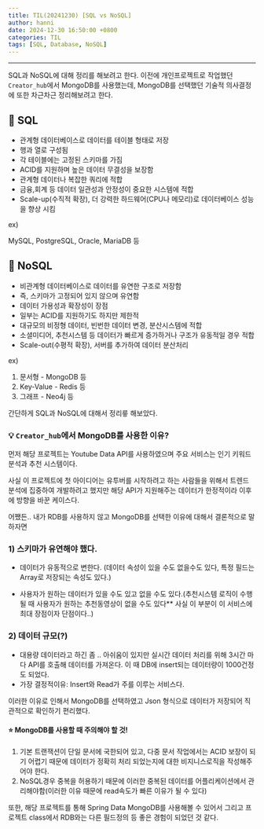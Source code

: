 ```yaml
---
title: TIL(20241230) [SQL vs NoSQL]
author: hanni
date: 2024-12-30 16:50:00 +0800
categories: TIL
tags: [SQL, Database, NoSQL]
---
```


----------------------------------------------------------------------------

SQL과 NoSQL에 대해 정리를 해보려고 한다.
이전에 개인프로젝트로 작업했던 `Creator_hub`에서 MongoDB를 사용했는데, MongoDB를 선택했던 기술적 의사결정에 또한 차근차근 정리해보려고 한다.

## 📌 SQL
- 관계형 데이터베이스로 데이터를 테이블 형태로 저장
- 행과 열로 구성됨
- 각 테이블에는 고정된 스키마를 가짐
- ACID를 지원하며 높은 데이터 무결성을 보장함
- 관계형 데이터나 복잡한 쿼리에 적합
- 금융,회계 등 데이터 일관성과 안정성이 중요한 시스템에 적합
- Scale-up(수직적 확장), 더 강력한 하드웨어(CPU나 메모리)로 데이터베이스 성능을 향상 시킴

ex) <br> 

MySQL, PostgreSQL, Oracle, MariaDB 등

## 📌 NoSQL
- 비관계형 데이터베이스로 데이터를 유연한 구조로 저장함
- 즉, 스키마가 고정되어 있지 않으며 유연함
- 데이터 가용성과 확장성이 장점
- 일부는 ACID를 지원하기도 하지만 제한적
- 대규모의 비정형 데이터, 빈번한 데이터 변경, 분산시스템에 적합
- 소셜미디어, 추천시스템 등 데이터가 빠르게 증가하거나 구조가 유동적일 경우 적합
- Scale-out(수평적 확장), 서버를 추가하여 데이터 분산처리

ex) <br> 
1) 문서형 - MongoDB 등
2) Key-Value - Redis 등
3) 그래프 - Neo4j 등


간단하게 SQL과 NoSQL에 대해서 정리릏 해보았다.

### 💡 `Creator_hub`에서 MongoDB를 사용한 이유?

먼저 해당 프로젝트는 Youtube Data API를 사용하였으며 주요 서비스는 인기 키워드 분석과 추천 시스템이다. 

사실 이 프로젝트에 첫 아이디어는 유투버를 시작하려고 하는 사람들을 위해서 트렌드 분석에 집중하여 개발하려고 했지만 해당 API가 지원해주는 데이터가 한정적이라 이후에 방향을 바꾼 케이스다. 

어쨌든.. 내가 RDB를 사용하지 않고 MongoDB를 선택한 이유에 대해서 결론적으로 말하자면


### 1) 스키마가 유연해야 했다. 
- 데이터가 유동적으로 변한다. (데이터 속성이 있을 수도 없을수도 있다, 특정 필드는 Array로 저장되는 속성도 있다.)

- 사용자가 원하는 데이터가 있을 수도 있고 없을 수도 있다.(추천시스템 로직이 수행될 때 사용자가 원하는 추천동영상이 없을 수도 있다** 사실 이 부분이 이 서비스에 최대 장점이자 단점이다..) 

### 2) 데이터 규모(?)
- 대용량 데이터라고 하긴 좀 .. 아쉬움이 있지만 실시간 데이터 처리를 위해 3시간 마다 API를 호출해 데이터를 가져온다. 이 때 DB에 insert되는 데이터량이 1000건정도 되었다. 
- 가장 결정적이유: Insert와 Read가 주를 이루는 서비스다. 

이러한 이유로 인해서 MongoDB를 선택하였고 Json 형식으로 데이터가 저장되어 직관적으로 확인하기 편리했다. 

#### ⭐ MongoDB를 사용할 때 주의해야 할 것!
 1) 기본 트랜잭션이 단일 문서에 국한되어 있고, 다중 문서 작업에서는 ACID 보장이 되기 어렵기 때문에 데이터가 정확히 처리 되었는지에 대한 비지니스로직을 작성해주어야 한다.
 2) NoSQL경우 중복을 허용하기 때문에 이러한 중복된 데이터를 어플리케이션에서 관리해야함(이러한 이유 때문에 read속도가 빠른 이유가 될 수 있다)

또한, 해당 프로젝트를 통해 Spring Data MongoDB를 사용해볼 수 있어서 그리고 프로젝트 class에서 RDB와는 다른 필드정의 등 좋은 경험이 되었던 것 같다. 












